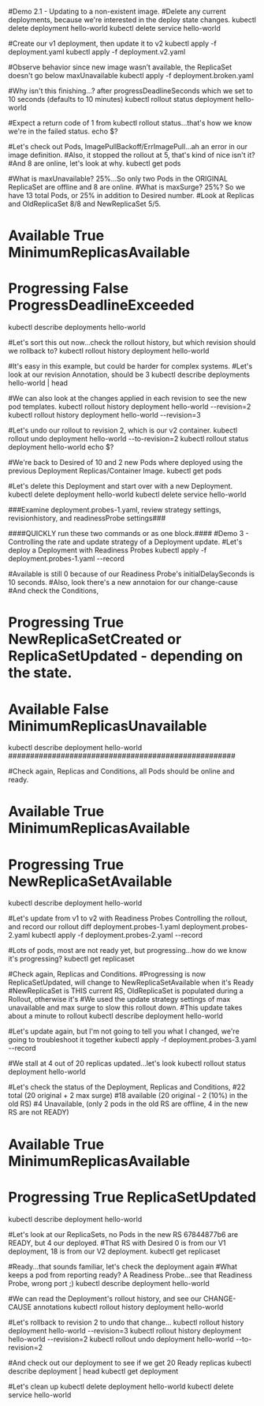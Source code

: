 #Demo 2.1 - Updating to a non-existent image. 
#Delete any current deployments, because we're interested in the deploy state changes.
kubectl delete deployment hello-world
kubectl delete service hello-world

#Create our v1 deployment, then update it to v2
kubectl apply -f deployment.yaml
kubectl apply -f deployment.v2.yaml


#Observe behavior since new image wasn’t available, the ReplicaSet doesn't go below maxUnavailable
kubectl apply -f deployment.broken.yaml


#Why isn't this finishing...? after progressDeadlineSeconds which we set to 10 seconds (defaults to 10 minutes)
kubectl rollout status deployment hello-world


#Expect a return code of 1 from kubectl rollout status...that's how we know we're in the failed status.
echo $?


#Let's check out Pods, ImagePullBackoff/ErrImagePull...ah an error in our image definition.
#Also, it stopped the rollout at 5, that's kind of nice isn't it?
#And 8 are online, let's look at why.
kubectl get pods


#What is maxUnavailable? 25%...So only two Pods in the ORIGINAL ReplicaSet are offline and 8 are online.
#What is maxSurge? 25%? So we have 13 total Pods, or 25% in addition to Desired number.
#Look at Replicas and OldReplicaSet 8/8 and NewReplicaSet 5/5.
#  Available      True    MinimumReplicasAvailable
#  Progressing    False   ProgressDeadlineExceeded
kubectl describe deployments hello-world 


#Let's sort this out now...check the rollout history, but which revision should we rollback to?
kubectl rollout history deployment hello-world


#It's easy in this example, but could be harder for complex systems.
#Let's look at our revision Annotation, should be 3
kubectl describe deployments hello-world | head

#We can also look at the changes applied in each revision to see the new pod templates.
kubectl rollout history deployment hello-world --revision=2
kubectl rollout history deployment hello-world --revision=3


#Let's undo our rollout to revision 2, which is our v2 container.
kubectl rollout undo deployment hello-world --to-revision=2
kubectl rollout status deployment hello-world
echo $?


#We're back to Desired of 10 and 2 new Pods where deployed using the previous Deployment Replicas/Container Image.
kubectl get pods


#Let's delete this Deployment and start over with a new Deployment.
kubectl delete deployment hello-world
kubectl delete service hello-world


###Examine deployment.probes-1.yaml, review strategy settings, revisionhistory, and readinessProbe settings###

####QUICKLY run these two commands or as one block.####
#Demo 3 - Controlling the rate and update strategy of a Deployment update.
#Let's deploy a Deployment with Readiness Probes
kubectl apply -f deployment.probes-1.yaml --record


#Available is still 0 because of our Readiness Probe's initialDelaySeconds is 10 seconds.
#Also, look there's a new annotaion for our change-cause
#And check the Conditions, 
#   Progressing   True    NewReplicaSetCreated or ReplicaSetUpdated - depending on the state.
#   Available     False   MinimumReplicasUnavailable
kubectl describe deployment hello-world
####################################################

#Check again, Replicas and Conditions, all Pods should be online and ready.
#   Available      True    MinimumReplicasAvailable
#   Progressing    True    NewReplicaSetAvailable
kubectl describe deployment hello-world


#Let's update from v1 to v2 with Readiness Probes Controlling the rollout, and record our rollout
diff deployment.probes-1.yaml deployment.probes-2.yaml
kubectl apply -f deployment.probes-2.yaml --record


#Lots of pods, most are not ready yet, but progressing...how do we know it's progressing?
kubectl get replicaset


#Check again, Replicas and Conditions. 
#Progressing is now ReplicaSetUpdated, will change to NewReplicaSetAvailable when it's Ready
#NewReplicaSet is THIS current RS, OldReplicaSet is populated during a Rollout, otherwise it's <None>
#We used the update strategy settings of max unavailable and max surge to slow this rollout down.
#This update takes about a minute to rollout
kubectl describe deployment hello-world


#Let's update again, but I'm not going to tell you what I changed, we're going to troubleshoot it together
kubectl apply -f deployment.probes-3.yaml --record


#We stall at 4 out of 20 replicas updated...let's look
kubectl rollout status deployment hello-world


#Let's check the status of the Deployment, Replicas and Conditions, 
#22 total (20 original + 2 max surge)
#18 available (20 original - 2 (10%) in the old RS)
#4 Unavailable, (only 2 pods in the old RS are offline, 4 in the new RS are not READY)
#  Available      True    MinimumReplicasAvailable
#  Progressing    True    ReplicaSetUpdated 
kubectl describe deployment hello-world


#Let's look at our ReplicaSets, no Pods in the new RS 67844877b6 are READY, but 4 our deployed.
#That RS with Desired 0 is from our V1 deployment, 18 is from our V2 deployment.
kubectl get replicaset


#Ready...that sounds familiar, let's check the deployment again
#What keeps a pod from reporting ready? A Readiness Probe...see that Readiness Probe, wrong port ;)
kubectl describe deployment hello-world
 

#We can read the Deployment's rollout history, and see our CHANGE-CAUSE annotations
kubectl rollout history deployment hello-world


#Let's rollback to revision 2 to undo that change...
kubectl rollout history deployment hello-world --revision=3
kubectl rollout history deployment hello-world --revision=2
kubectl rollout undo deployment hello-world --to-revision=2


#And check out our deployment to see if we get 20 Ready replicas
kubectl describe deployment | head
kubectl get deployment

#Let's clean up
kubectl delete deployment hello-world
kubectl delete service hello-world
